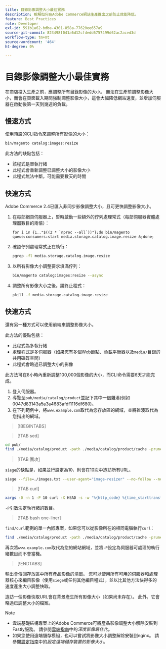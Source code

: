 ```yaml
---
title: 目錄影像調整大小最佳實務
description: 瞭解如何在Adobe Commerce網站生產推出之前防止效能降低。
feature: Best Practices
role: Developer
exl-id: 591b1a62-bdba-4301-858a-77620ee657a9
source-git-commit: 823498f041a6d12cfdedd6757499d62ac2aced3d
workflow-type: tm+mt
source-wordcount: '464'
ht-degree: 0%

---
```


# 目錄影像調整大小最佳實務

在商店投入生產之前，應調整所有目錄影像的大小。 無法在生產前調整影像大小，而會在頁面載入期間強制調整影像大小，這會大幅降低網站速度，並增加伺服器在啟動後第一天到幾週的負載。

## 慢速方式

使用預設的CLI指令來調整所有影像的大小：

```bash
bin/magento catalog:images:resize
```

此方法的缺點包括：

- 該程式是單執行緒
- 此程式會重新調整已調整大小的影像大小
- 此程式無法中斷，可能需要數天的時間

## 快速方式

Adobe Commerce 2.4已匯入非同步影像調整大小，且可更快調整影像大小。

1. 在每部網頁伺服器上，暫時啟動一些額外的佇列處理常式（每部伺服器實體處理器數目的兩倍）：

   ```bsh
   for i in {1.."$((2 * `nproc --all`))"};do bin/magento queue:consumers:start media.storage.catalog.image.resize &;done;
   ```

1. 確認佇列處理常式正在執行：

   ```bash
   pgrep -fl media.storage.catalog.image.resize
   ```

1. 以所有影像大小調整要求填滿佇列：

   ```bash
   bin/magento catalog:images:resize --async
   ```

1. 調整所有影像大小之後，請終止程式：

   ```bash
   pkill -f media.storage.catalog.image.resize
   ```

## 快速方式

還有另一種方式可以使用前端來調整影像大小。

此方法的優點包括：

- 此程式為多執行緒
- 處理程式是多伺服器（如果您有多個Web節點、負載平衡器以及`media/`目錄的共用磁碟空間）
- 此程式會略過已調整大小的影像

此方法可在8小時內重新調整100,000個影像的大小，而CLI命令需要6天才能完成。

1. 登入伺服器。
1. 導覽至`pub/media/catalog/product`並記下其中一個雜湊(例如0047d83143a5a3a4683afdf1116df680)。
1. 在下列範例中，將`www.example.com`取代為您存放區的網域，並將雜湊取代為您指出的網域。

>[!BEGINTABS]

>[!TAB sed]

```bash
cd pub/
find ./media/catalog/product -path ./media/catalog/product/cache -prune -o -type f -print | sed 's~./media/catalog/product/~https://www.example.com/media/catalog/product/cache/0047d83143a5a3a4683afdf1116df680/~g' > images.txt
```

>[!TAB 圍攻]

`siege`的缺點是，如果並行設定為10，則會在10次中造訪所有URL。

```bash
siege --file=./images.txt --user-agent="image-resizer" --no-follow --no-parser --concurrent=10 --reps=once
```

>[!TAB curl]

```bash
xargs -0 -n 1 -P 10 curl -X HEAD -s -w "%{http_code} %{time_starttransfer} %{url_effective}\n" < <(tr \\n \\0 <images.txt)
```

`-P`引數決定執行緒的數目。

>[!TAB bash one-liner]

`find/curl`範例的單一內嵌專案，如果您可以從影像所在的相同電腦執行`curl`：

```bash
find ./media/catalog/product -path ./media/catalog/product/cache -prune -o -type f -print | sed 's~./media/catalog/product/~https://www.example.com/media/catalog/product/cache/0047d83143a5a3a4683afdf1116df680/~g' | xargs -n 1 -P 10 curl -X HEAD -s -w "%{http_code} %{time_starttransfer} %{url_effective}\n"
```

再次將`www.example.com`取代為您的網站網域，並將`-P`設定為伺服器可處理的執行緒數目而不會當機。

>[!ENDTABS]

輸出會傳回存放區中所有產品影像的清單。 您可以使用所有可用的伺服器和處理器核心來編目影像（使用`siege`或任何其他編目程式），並以比其他方法快得多的速度產生大小調整快取。

造訪一個影像快取URL會在背景產生所有影像大小（如果尚未存在）。 此外，它會略過已調整大小的檔案。

>[!NOTE]
>
>- 雲端基礎結構專案上的Adobe Commerce可將產品影像調整大小解除安裝到Fastly服務。 請參閱[雲端指南](https://experienceleague.adobe.com/docs/commerce-cloud-service/user-guide/cdn/fastly-image-optimization.html?lang=en#deep-image-optimization)中的&#x200B;_深度影像最佳化_。
>- 如果您使用遠端儲存模組，也可以嘗試將影像大小調整解除安裝到nginx。 請參閱[設定指南](https://experienceleague.adobe.com/docs/commerce-operations/configuration-guide/storage/remote-storage/remote-storage-image-resize.html)中的&#x200B;_設定遠端儲存裝置的影像大小_。
